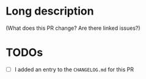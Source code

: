 # Long description

(What does this PR change? Are there linked issues?)

# TODOs

* [ ] I added an entry to the `CHANGELOG.md` for this PR
